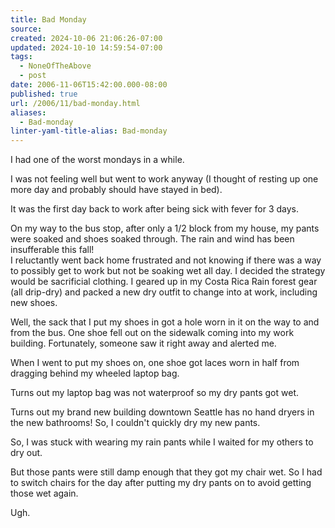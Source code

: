 ```yaml
---
title: Bad Monday
source: 
created: 2024-10-06 21:06:26-07:00
updated: 2024-10-10 14:59:54-07:00
tags:
  - NoneOfTheAbove
  - post
date: 2006-11-06T15:42:00.000-08:00
published: true
url: /2006/11/bad-monday.html
aliases:
  - Bad-monday
linter-yaml-title-alias: Bad-monday
---
```



I had one of the worst mondays in a while.  
  
I was not feeling well but went to work anyway (I thought of resting up one more day and probably should have stayed in bed).  
  
It was the first day back to work after being sick with fever for 3 days.  
  
On my way to the bus stop, after only a 1/2 block from my house, my pants were soaked and shoes soaked through. The rain and wind has been insufferable this fall!  
I reluctantly went back home frustrated and not knowing if there was a way to possibly get to work but not be soaking wet all day. I decided the strategy would be sacrificial clothing. I geared up in my Costa Rica Rain forest gear (all drip-dry) and packed a new dry outfit to change into at work, including new shoes.  
  
Well, the sack that I put my shoes in got a hole worn in it on the way to and from the bus. One shoe fell out on the sidewalk coming into my work building. Fortunately, someone saw it right away and alerted me.  
  
When I went to put my shoes on, one shoe got laces worn in half from dragging behind my wheeled laptop bag.  
  
Turns out my laptop bag was not waterproof so my dry pants got wet.  
  
Turns out my brand new building downtown Seattle has no hand dryers in the new bathrooms! So, I couldn't quickly dry my new pants.  
  
So, I was stuck with wearing my rain pants while I waited for my others to dry out.  
  
But those pants were still damp enough that they got my chair wet. So I had to switch chairs for the day after putting my dry pants on to avoid getting those wet again.  
  
Ugh.